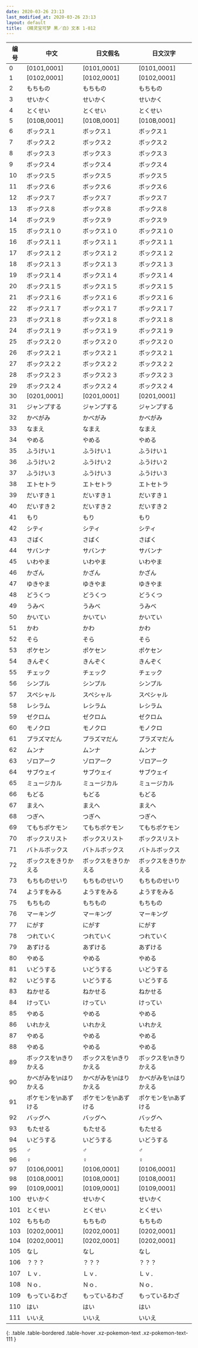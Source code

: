```yaml
---
date: 2020-03-26 23:13
last_modified_at: 2020-03-26 23:13
layout: default
title: 《精灵宝可梦 黑／白》文本 1-012
---
```

| 编号 | 中文 | 日文假名 | 日文汉字 |
| ---- | ---- | ---- | --- |
| 0 | [0101,0001] | [0101,0001] | [0101,0001] |
| 1 | [0102,0001] | [0102,0001] | [0102,0001] |
| 2 | もちもの | もちもの | もちもの |
| 3 | せいかく | せいかく | せいかく |
| 4 | とくせい | とくせい | とくせい |
| 5 | [010B,0001] | [010B,0001] | [010B,0001] |
| 6 | ボックス１ | ボックス１ | ボックス１ |
| 7 | ボックス２ | ボックス２ | ボックス２ |
| 8 | ボックス３ | ボックス３ | ボックス３ |
| 9 | ボックス４ | ボックス４ | ボックス４ |
| 10 | ボックス５ | ボックス５ | ボックス５ |
| 11 | ボックス６ | ボックス６ | ボックス６ |
| 12 | ボックス７ | ボックス７ | ボックス７ |
| 13 | ボックス８ | ボックス８ | ボックス８ |
| 14 | ボックス９ | ボックス９ | ボックス９ |
| 15 | ボックス１０ | ボックス１０ | ボックス１０ |
| 16 | ボックス１１ | ボックス１１ | ボックス１１ |
| 17 | ボックス１２ | ボックス１２ | ボックス１２ |
| 18 | ボックス１３ | ボックス１３ | ボックス１３ |
| 19 | ボックス１４ | ボックス１４ | ボックス１４ |
| 20 | ボックス１５ | ボックス１５ | ボックス１５ |
| 21 | ボックス１６ | ボックス１６ | ボックス１６ |
| 22 | ボックス１７ | ボックス１７ | ボックス１７ |
| 23 | ボックス１８ | ボックス１８ | ボックス１８ |
| 24 | ボックス１９ | ボックス１９ | ボックス１９ |
| 25 | ボックス２０ | ボックス２０ | ボックス２０ |
| 26 | ボックス２１ | ボックス２１ | ボックス２１ |
| 27 | ボックス２２ | ボックス２２ | ボックス２２ |
| 28 | ボックス２３ | ボックス２３ | ボックス２３ |
| 29 | ボックス２４ | ボックス２４ | ボックス２４ |
| 30 | [0201,0001] | [0201,0001] | [0201,0001] |
| 31 | ジャンプする | ジャンプする | ジャンプする |
| 32 | かべがみ | かべがみ | かべがみ |
| 33 | なまえ | なまえ | なまえ |
| 34 | やめる | やめる | やめる |
| 35 | ふうけい１ | ふうけい１ | ふうけい１ |
| 36 | ふうけい２ | ふうけい２ | ふうけい２ |
| 37 | ふうけい３ | ふうけい３ | ふうけい３ |
| 38 | エトセトラ | エトセトラ | エトセトラ |
| 39 | だいすき１ | だいすき１ | だいすき１ |
| 40 | だいすき２ | だいすき２ | だいすき２ |
| 41 | もり | もり | もり |
| 42 | シティ | シティ | シティ |
| 43 | さばく | さばく | さばく |
| 44 | サバンナ | サバンナ | サバンナ |
| 45 | いわやま | いわやま | いわやま |
| 46 | かざん | かざん | かざん |
| 47 | ゆきやま | ゆきやま | ゆきやま |
| 48 | どうくつ | どうくつ | どうくつ |
| 49 | うみべ | うみべ | うみべ |
| 50 | かいてい | かいてい | かいてい |
| 51 | かわ | かわ | かわ |
| 52 | そら | そら | そら |
| 53 | ポケセン | ポケセン | ポケセン |
| 54 | きんぞく | きんぞく | きんぞく |
| 55 | チェック | チェック | チェック |
| 56 | シンプル | シンプル | シンプル |
| 57 | スペシャル | スペシャル | スペシャル |
| 58 | レシラム | レシラム | レシラム |
| 59 | ゼクロム | ゼクロム | ゼクロム |
| 60 | モノクロ | モノクロ | モノクロ |
| 61 | プラズマだん | プラズマだん | プラズマだん |
| 62 | ムンナ | ムンナ | ムンナ |
| 63 | ゾロアーク | ゾロアーク | ゾロアーク |
| 64 | サブウェイ | サブウェイ | サブウェイ |
| 65 | ミュージカル | ミュージカル | ミュージカル |
| 66 | もどる | もどる | もどる |
| 67 | まえへ | まえへ | まえへ |
| 68 | つぎへ | つぎへ | つぎへ |
| 69 | てもちポケモン | てもちポケモン | てもちポケモン |
| 70 | ボックスリスト | ボックスリスト | ボックスリスト |
| 71 | バトルボックス | バトルボックス | バトルボックス |
| 72 | ボックスをきりかえる | ボックスをきりかえる | ボックスをきりかえる |
| 73 | もちものせいり | もちものせいり | もちものせいり |
| 74 | ようすをみる | ようすをみる | ようすをみる |
| 75 | もちもの | もちもの | もちもの |
| 76 | マーキング | マーキング | マーキング |
| 77 | にがす | にがす | にがす |
| 78 | つれていく | つれていく | つれていく |
| 79 | あずける | あずける | あずける |
| 80 | やめる | やめる | やめる |
| 81 | いどうする | いどうする | いどうする |
| 82 | いどうする | いどうする | いどうする |
| 83 | ねかせる | ねかせる | ねかせる |
| 84 | けってい | けってい | けってい |
| 85 | やめる | やめる | やめる |
| 86 | いれかえ | いれかえ | いれかえ |
| 87 | やめる | やめる | やめる |
| 88 | やめる | やめる | やめる |
| 89 | ボックスを\nきりかえる | ボックスを\nきりかえる | ボックスを\nきりかえる |
| 90 | かべがみを\nはりかえる | かべがみを\nはりかえる | かべがみを\nはりかえる |
| 91 | ポケモンを\nあずける | ポケモンを\nあずける | ポケモンを\nあずける |
| 92 | バッグへ | バッグへ | バッグへ |
| 93 | もたせる | もたせる | もたせる |
| 94 | いどうする | いどうする | いどうする |
| 95 | ♂ | ♂ | ♂ |
| 96 | ♀ | ♀ | ♀ |
| 97 | [0106,0001] | [0106,0001] | [0106,0001] |
| 98 | [0108,0001] | [0108,0001] | [0108,0001] |
| 99 | [0109,0001] | [0109,0001] | [0109,0001] |
| 100 | せいかく | せいかく | せいかく |
| 101 | とくせい | とくせい | とくせい |
| 102 | もちもの | もちもの | もちもの |
| 103 | [0202,0001] | [0202,0001] | [0202,0001] |
| 104 | [0202,0001] | [0202,0001] | [0202,0001] |
| 105 | なし | なし | なし |
| 106 | ？？？ | ？？？ | ？？？ |
| 107 | Ｌｖ． | Ｌｖ． | Ｌｖ． |
| 108 | Ｎｏ． | Ｎｏ． | Ｎｏ． |
| 109 | もっているわざ | もっているわざ | もっているわざ |
| 110 | はい | はい | はい |
| 111 | いいえ | いいえ | いいえ |
{: .table .table-bordered .table-hover .xz-pokemon-text .xz-pokemon-text-111 }